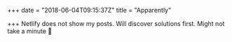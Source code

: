 +++
date = "2018-06-04T09:15:37Z"
title = "Apparently"

+++
Netlify does not show my posts. Will discover solutions first. Might not take a minute 🤔